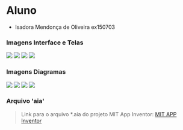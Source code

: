 # Aluno
* Isadora Mendonça de Oliveira  ex150703

### Imagens Interface e Telas
![](./images/Interface.png)
![](./images/Interface_semProduto.png)
![](./images/Interface_umProduto.png)
![](./images/Interface_doisProdutos.jpg)

### Imagens Diagramas
![](./images/DiagramaItem1.png)
![](./images/DiagramaItem2.png)
![](./images/DiagramaComprar.png)
![](./images/BlocksMvc.png)

### Arquivo 'aia'
> Link para o arquivo *.aia do projeto MIT App Inventor:
>[MIT APP Inventor](./app/Trabalho_3.aia)

